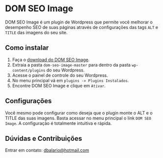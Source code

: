 # DOM SEO Image

DOM SEO Image é um plugin de Wordpress que permite você melhorar o desempenho SEO de suas páginas através de configurações das tags `ALT` e `TITLE` das imagens do seu site.

## Como instalar
1. Faça o [download do DOM SEO Image](https://github.com/joao-pedro-alves/dom-seo-image/archive/master.zip).
2. Extraia a pasta `dom-seo-image-master` para dentro da pasta `wp-content/plugins` do seu Wordpress.
3. Acesse o painel de controle do seu Wordpress.
4. No menu principal vá em `plugins -> Plugins Instalados`.
5. Encontre DOM SEO Image e clique em `Ativar`.

## Configurações

Você mesmo pode configurar como deseja que o plugin monte o ALT e o TITLE das suas imagens. Basta acessar no menu principal o link `DOM SEO Image`. A configuração é totalmente intuitiva e rápida.

## Dúvidas e Contribuições

Entrar em contato: dbalario@hotmail.com
